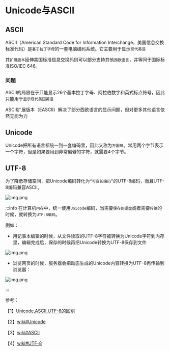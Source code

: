 # Unicode与ASCII

## ASCII

ASCII（American Standard Code for Information Interchange，美国信息交换标准代码）是`基于拉丁字母`的一套电脑编码系统。它主要用于显示`现代英语`

其`扩展版本`延伸美国标准信息交换码则可以部分支持其他`西欧语言`，并等同于国际标准ISO/IEC 646。

### 问题

ASCII的局限在于只能显示26个基本拉丁字母、阿拉伯数字和英式标点符号，因此只能用于`显示现代美国英语`

ASCII扩展版本（EASCII）解决了部分西欧语言的显示问题，但对更多其他语言依然无能为力

## Unicode

Unicode把所有语言都统一到一套编码里，因此又称为`万国码`。常用两个字节表示一个字符，但是如果要用到非常偏僻的字符，就需要4个字节。

## UTF-8

为了降低存储空间，把Unicode编码转化为`“可变长编码”`的UTF-8编码，而且UTF-8编码兼容ASCII。

![img.png](/imgs/base/js/unicode-2.png)

:::info
在计算机`内存`中，统一使用`Unicode`编码，当需要`保存到硬盘`或者需要`传输`的时候，就转换为`UTF-8编码`。

例如：

- 用记事本编辑的时候，从文件读取的UTF-8字符被转换为Unicode字符到内存里，编辑完成后，保存的时候再把Unicode转换为UTF-8保存到文件

![img.png](/imgs/base/js/unicode-1.png)

- 浏览网页的时候，服务器会把动态生成的Unicode内容转换为UTF-8再传输到浏览器：

![img.png](/imgs/base/js/unicode.png)

:::

参考：

【1】[Unicode,ASCII,UTF-8的区别](https://www.jianshu.com/p/8c57d87a76c6)

【2】[wiki#Unicode](https://zh.wikipedia.org/wiki/Unicode)

【3】[wiki#ASCII](https://zh.wikipedia.org/wiki/ASCII)

【4】[wiki#UTF-8](https://zh.wikipedia.org/wiki/UTF-8)
